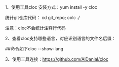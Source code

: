 1、使用工具cloc
安装方式：yum install -y cloc

统计git仓库代码：  cd git_repo; colc ./

注意：cloc不会统计注释行代码

2、查看cloc支持哪些语言，对应识别语言的文件名后缀：

##命令如下cloc --show-lang 


3、使用工具连接：https://github.com/AlDanial/cloc
